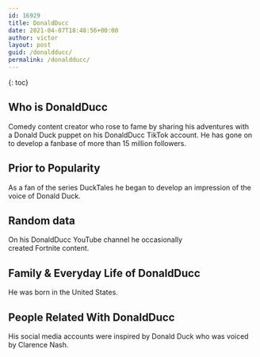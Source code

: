 ```yaml
---
id: 16929
title: DonaldDucc
date: 2021-04-07T18:48:56+00:00
author: victor
layout: post
guid: /donaldducc/
permalink: /donaldducc/
---
```



{: toc}


## Who is DonaldDucc



Comedy content creator who rose to fame by sharing his adventures with a Donald Duck puppet on his DonaldDucc TikTok account. He has gone on to develop a fanbase of more than 15 million followers.

                
                
                
## Prior to Popularity



As a fan of the series DuckTales he began to develop an impression of the voice of Donald Duck.

                
                
                
## Random data



On his DonaldDucc YouTube channel he occasionally created Fortnite content. 

                
                
                
## Family & Everyday Life of DonaldDucc



He was born in the United States. 

                
                
                
## People Related With DonaldDucc



His social media accounts were inspired by Donald Duck who was voiced by Clarence Nash.

                
              
            
          
          
          